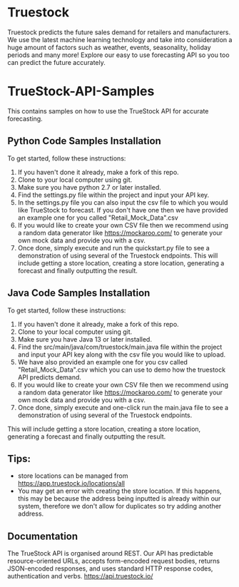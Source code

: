 # Truestock 

Truestock predicts the future sales demand for retailers and manufacturers.  We use the latest machine learning technology and take into consideration a huge amount of factors such as weather, events, seasonality, holiday periods and many more! Explore our easy to use forecasting API so you too can predict the future accurately.

# TrueStock-API-Samples
This contains samples on how to use the TrueStock API for accurate forecasting.

## Python Code Samples Installation
To get started, follow these instructions:
1. If you haven't done it already, make a fork of this repo.
2. Clone to your local computer using git.
3. Make sure you have python 2.7 or later installed.
4. Find the settings.py file within the project and input your API key.
5. In the settings.py file you can also input the csv file to which you would like TrueStock to forecast. If you don't have one then we have provided an example one for you called "Retail_Mock_Data".csv
6. If you would like to create your own CSV file then we recommend using a random data generator like https://mockaroo.com/ to generate your own mock data and provide you with a csv.
7. Once done, simply execute and run the quickstart.py file to see a demonstration of using several of the Truestock endpoints. 
This will include getting a store location, creating a store location, generating a forecast and finally outputting the result.

## Java Code Samples Installation
To get started, follow these instructions:
1. If you haven't done it already, make a fork of this repo.
2. Clone to your local computer using git.
3. Make sure you have Java 13 or later installed.
4. Find the src/main/java/com/truestock/main.java file within the project and input your API key along with the csv file you would like to upload.
5. We have also provided an example one for you csv called "Retail_Mock_Data".csv which you can use to demo how the truestock API predicts demand.
6. If you would like to create your own CSV file then we recommend using a random data generator like https://mockaroo.com/ to generate your own mock data and provide you with a csv.
7. Once done, simply execute and one-click run the main.java file to see a demonstration of using several of the Truestock endpoints. 

This will include getting a store location, creating a store location, generating a forecast and finally outputting the result.
## Tips:
- store locations can be managed from https://app.truestock.io/locations/all
- You may get an error with creating the store location.  If this happens, this may be because the address being inputted is already within our system, therefore we don't allow for duplicates so try adding another address.
 
## Documentation  
The TrueStock API is organised around REST. Our API has predictable resource-oriented URLs, accepts form-encoded request bodies, returns JSON-encoded responses, and uses standard HTTP response codes, authentication and verbs.
https://api.truestock.io/